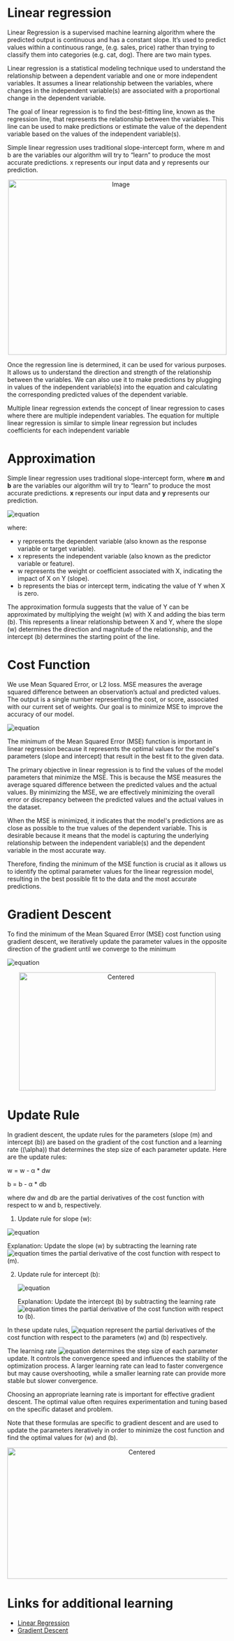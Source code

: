 # Linear regression

Linear Regression is a supervised machine learning algorithm where the predicted output is continuous and has a constant slope. It’s used to predict values within a continuous range, (e.g. sales, price) rather than trying to classify them into categories (e.g. cat, dog). There are two main types.

Linear regression is a statistical modeling technique used to understand the relationship between a dependent variable and one or more independent variables. It assumes a linear relationship between the variables, where changes in the independent variable(s) are associated with a proportional change in the dependent variable.

The goal of linear regression is to find the best-fitting line, known as the regression line, that represents the relationship between the variables. This line can be used to make predictions or estimate the value of the dependent variable based on the values of the independent variable(s).

Simple linear regression uses traditional slope-intercept form, where m and b are the variables our algorithm will try to “learn” to produce the most accurate predictions. x represents our input data and y represents our prediction.

<p align="center">
  <img src="https://i.imgur.com/VuqEj3e.png" alt="Image" style="width: 500px; height: 400px;" />
</p>

Once the regression line is determined, it can be used for various purposes. It allows us to understand the direction and strength of the relationship between the variables. We can also use it to make predictions by plugging in values of the independent variable(s) into the equation and calculating the corresponding predicted values of the dependent variable.

Multiple linear regression extends the concept of linear regression to cases where there are multiple independent variables. The equation for multiple linear regression is similar to simple linear regression but includes coefficients for each independent variable

# Approximation

Simple linear regression uses traditional slope-intercept form, where **m** and **b** are the variables our algorithm will try to “learn” to produce the most accurate predictions. **x** represents our input data and **y** represents our prediction.

![equation](https://latex.codecogs.com/svg.image?\inline&space;\bg{black}\color{white}{\mathbf{\hat{y}}=\mathbf{wx}&plus;b})


where:
- y represents the dependent variable (also known as the response variable or target variable).
- x represents the independent variable (also known as the predictor variable or feature).
- w represents the weight or coefficient associated with X, indicating the impact of X on Y (slope).
- b represents the bias or intercept term, indicating the value of Y when X is zero.

The approximation formula suggests that the value of Y can be approximated by multiplying the weight (w) with X and adding the bias term (b). This represents a linear relationship between X and Y, where the slope (w) determines the direction and magnitude of the relationship, and the intercept (b) determines the starting point of the line.

# Cost Function

We use Mean Squared Error, or L2 loss. MSE measures the average squared difference between an observation’s actual and predicted values. The output is a single number representing the cost, or score, associated with our current set of weights. Our goal is to minimize MSE to improve the accuracy of our model.

![equation](https://latex.codecogs.com/svg.latex?\color{white}MSE=J(w,b)=\frac{1}{N}\sum_{i=1}^{n}(y_i-(wx_{1i}+x_{2i}))^2)

The minimum of the Mean Squared Error (MSE) function is important in linear regression because it represents the optimal values for the model's parameters (slope and intercept) that result in the best fit to the given data. 

The primary objective in linear regression is to find the values of the model parameters that minimize the MSE. This is because the MSE measures the average squared difference between the predicted values and the actual values. By minimizing the MSE, we are effectively minimizing the overall error or discrepancy between the predicted values and the actual values in the dataset.

When the MSE is minimized, it indicates that the model's predictions are as close as possible to the true values of the dependent variable. This is desirable because it means that the model is capturing the underlying relationship between the independent variable(s) and the dependent variable in the most accurate way.

Therefore, finding the minimum of the MSE function is crucial as it allows us to identify the optimal parameter values for the linear regression model, resulting in the best possible fit to the data and the most accurate predictions.

# Gradient Descent
To find the minimum of the Mean Squared Error (MSE) cost function using gradient descent, we iteratively update the parameter values in the opposite direction of the gradient until we converge to the minimum

![equation](https://latex.codecogs.com/svg.latex?%5Ccolor%7Bwhite%7Df%27%28w%2C%20b%29%20%3D%20%5Cbegin%7Bbmatrix%7D%20%5Cfrac%7B%5Cpartial%20f%7D%7B%5Cpartial%20w%7D%20%5C%5C%20%5Cfrac%7B%5Cpartial%20f%7D%7B%5Cpartial%20b%7D%20%5Cend%7Bbmatrix%7D%20%3D%20%5Cbegin%7Bbmatrix%7D%20%5Cfrac%7B1%7D%7BN%7D%20%5Csum%7B-2x_{i}%28y_{i}%20-%20%28wx_{i}%20%2B%20b%29%29%7D%20%5C%5C%20%5Cfrac%7B1%7D%7BN%7D%20%5Csum%7B-2%28y_{i}%20-%20%28wx_{i}%20%2B%20b%29%29%7D%20%5Cend%7Bbmatrix%7D)


<p align="center">
  <img src="https://i.imgur.com/HmgbQB8.png" alt="Centered" width="450" height="270">
</p>


# Update Rule
In gradient descent, the update rules for the parameters (slope \(m\) and intercept \(b\)) are based on the gradient of the cost function and a learning rate (\(\alpha\)) that determines the step size of each parameter update. Here are the update rules:

w = w - α * dw

b = b - α * db

where dw and db are the partial derivatives of the cost function with respect to w and b, respectively.



1. Update rule for slope \(w\):

  ![equation](https://latex.codecogs.com/svg.latex?\color{white}dw\=\frac{1}{N}\sum_{i=1}^{N}(-2x_{i}(y_{i}-(wx_{i}&plus;b)))=\frac{1}{N}\sum_{i=1}^{N}2x_{i}(\hat{y}-y_{i}))

   Explanation: Update the slope \(w\) by subtracting the learning rate ![equation](https://latex.codecogs.com/svg.latex?\color{white}\alpha) times the partial derivative of the cost function with respect to \(m\).

2. Update rule for intercept \(b\):

    ![equation](https://latex.codecogs.com/svg.latex?\color{white}db\=\frac{1}{N}\sum_{i=1}^{N}(-2(y_{i}-(wx_{i}&plus;b)))=\frac{1}{N}\sum_{i=1}^{N}2(\hat{y}-y_{i}))

    Explanation: Update the intercept \(b\) by subtracting the learning rate ![equation](https://latex.codecogs.com/svg.latex?\color{white}\alpha) times the partial derivative of the cost function with respect to \(b\).

In these update rules, ![equation](https://latex.codecogs.com/svg.latex?\color{white}\frac{\partial%20J}{\partial%20w}%20\text{and}%20\frac{\partial%20J}{\partial%20b}) represent the partial derivatives of the cost function with respect to the parameters \(w\) and \(b\) respectively.

The learning rate ![equation](https://latex.codecogs.com/svg.latex?\color{white}\alpha) determines the step size of each parameter update. It controls the convergence speed and influences the stability of the optimization process. A larger learning rate can lead to faster convergence but may cause overshooting, while a smaller learning rate can provide more stable but slower convergence.

Choosing an appropriate learning rate is important for effective gradient descent. The optimal value often requires experimentation and tuning based on the specific dataset and problem.

Note that these formulas are specific to gradient descent and are used to update the parameters iteratively in order to minimize the cost function and find the optimal values for \(w\) and \(b\).

<p align="center">
  <img src="https://i.imgur.com/hPE5ANb.png" alt="Centered" width="600" height="300">
</p>

# Links for additional learning
- [Linear Regression](https://ml-cheatsheet.readthedocs.io/en/latest/linear_regression.html)
- [Gradient Descent](https://ml-cheatsheet.readthedocs.io/en/latest/gradient_descent.html)

